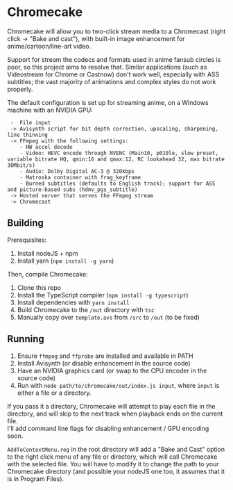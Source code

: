 # Chromecake

Chromecake will allow you to two-click stream media to a Chromecast (right click -> "Bake and cast"), with built-in image enhancement for anime/cartoon/line-art video.

Support for stream the codecs and formats used in anime fansub circles is poor, so this project aims to resolve that. Similar applications (such as Videostream for Chrome or Castnow) don't work well, especially with ASS subtitles; the vast majority of animations and complex styles do not work properly.

The default configuration is set up for streaming anime, on a Windows machine with an NVIDIA GPU:
```
 -  File input
 -> Avisynth script for bit depth correction, upscaling, sharpening, line thinning
 -> FFmpeg with the following settings:
    - HW accel decode
    - Video: HEVC encode through NVENC (Main10, p010le, slow preset, variable bitrate HQ, qmin:16 and qmax:12, RC lookahead 32, max bitrate 30Mbit/s)
    - Audio: Dolby Digital AC-3 @ 320kbps
    - Matroska container with frag_keyframe
    - Burned subtitles (defaults to English track); support for ASS and picture-based subs (hdmv_pgs_subtitle)
 -> Hosted server that serves the FFmpeg stream
 -> Chromecast
```

## Building
Prerequisites:
1. Install nodeJS + npm
2. Install yarn (`npm install -g yarn`)

Then, compile Chromecake:
1. Clone this repo
2. Install the TypeScript compiler (`npm install -g typescript`)
3. Install dependencies with `yarn install`
4. Build Chromecake to the `/out` directory with `tsc`
5. Manually copy over `template.avs` from `/src` to `/out` (to be fixed)

## Running
1. Ensure `ffmpeg` and `ffprobe` are installed and available in PATH
2. Install Avisynth (or disable enhancement in the source code)
3. Have an NVIDIA graphics card (or swap to the CPU encoder in the source code)
4. Run with `node path/to/chromecake/out/index.js input`, where `input` is either a file or a directory.

If you pass it a directory, Chromecake will attempt to play each file in the directory, and will skip to the next track when playback ends on the current file.  
I'll add command line flags for disabling enhancement / GPU encoding soon.

`AddToContextMenu.reg` in the root directory will add a "Bake and Cast" option to the right click menu of any file or directory, which will call Chromecake with the selected file. You will have to modify it to change the path to your Chromecake directory (and possible your nodeJS one too, it assumes that it is in Program Files).
